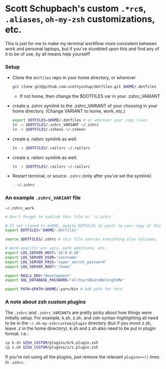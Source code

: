 # Scott Schupbach's custom `.*rc`s, `.aliases`, `oh-my-zsh` customizations, etc.
This is just for me to make my terminal workflow more consistent between work and personal laptops, but if you've stumbled upon this and find any of it to be of use, by all means help yourself!

### Setup
- Clone the `dotfiles` repo in your home directory, or wherever
  ```sh
  git clone git@github.com:scottyschup/dotfiles.git $HOME/.dotfiles
  ```
  - If not home, then change the $DOTFILES var in your .zshrc_VARIANT

- create a .zshrc symlink to the .zshrc_VARIANT of your choosing in your home directory. (Change VARIANT to home, work, etc.)
  ```sh
  export DOTFILES=$HOME/.dotfiles # or wherever your copy lives
  ln -s $DOTFILES/.zshrc_VARIANT ~/.zshrc
  ln -s $DOTFILES/.zshenv ~/.zshenv
  ```

- create a .railsrc symlink as well:
  ```sh
  ln -s $DOTFILES/.railsrc ~/.railsrc
  ```

- create a .railsrc symlink as well:
  ```sh
  ln -s $DOTFILES/.railsrc ~/.railsrc
  ```

- Restart terminal, or source `.zshrc` (only after you've set the symlink)
  ```sh
  . ~/.zshrc
  ```

### An example `.zshrc_VARIANT` file
`~/.zshrc_work`
```sh
# Don't forget to symlink this file at `~/.zshrc`

# If not cloned to $HOME, modify DOTFILES to point to your copy of this repo
export DOTFILES="$HOME/.dotfiles"

source $DOTFILES/.zshrc # this file sources everything else (aliases, functions, etc.)

# Work-specific env vars, path additions, etc.
export LOG_SERVER_HOST='10.0.0.20'
export LOG_SERVER_USER='username'
export LOG_SERVER_PASS='super_secret_password'
export LOG_SERVER_ROOT='/home'

export RAILS_ENV="development"
export SQL_DATABASE_PASSWORD="allYourSQLAreBelongToMe"

export PATH=$PATH:$HOME/.yarn/bin # Add path for Yarn
```

### A note about zsh custom plugins
The `.zshrc` and `.zshrc_VARIANT`s are pretty picky about how things were initially setup. For example, k.sh, z.sh, and zsh-syntax-highlighting all need to be in the `~/.oh-my-zsh/custom/plugin` directory (but if you move z.sh, leave .z in the home directory). k.sh and z.sh also need to be put in plugin format. I.e.:
```sh
cp k.sh $ZSH_CUSTOM/plugins/k/k.plugin.zsh
cp z.sh $ZSH_CUSTOM/plugins/z/z.plugin.zsh
```

If you're not using all the plugins, just remove the relevant `plugins+=()` lines in `.zshrc`.
